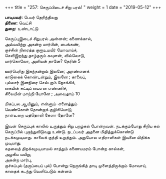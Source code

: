 ﻿+++
title = "257: செருப்பிடைச் சிறு பரல்!  "
weight = 1
date = "2019-05-12"
+++

**பாடியவர்:** பெயர் தெரிந்திலது  
**திணை:** வெட்சி  
**துறை:** உண்டாட்டு  
  
செருப்புஇடைச் சிறுபரல் அன்னன்; கணைக்கால்,  
அவ்வயிற்று அகன்ற மார்பின், பைங்கண்,  
குச்சின் நிரைத்த குரூஉமயிர் மோவாய்ச்,  
செவிஇறந்து தாழ்தரும் கவுளன், வில்லொடு,  
யார்கொலோ, அளியன் தானே? தேரின் 5  
  
ஊர்பெரிது இகந்தன்றும் இலனே; அரண்எனக்  
காடுகைக் கொண்டன்றும், இலனே ; காலைப்,  
புல்லார் இனநிரை செல்புறம் நோக்கிக்,  
கையின் சுட்டிப் பைஎன எண்ணிச்,  
சிலையின் மாற்றி யோனே ; அவைதாம் 10  
  
மிகப்பல ஆயினும், என்னாம்-எனைத்தும்  
வெண்கோள் தோன்றாக் குழிசியொடு,  
நாள்உறை மத்தொலி கேளா தோனே?  
   
இவன் செருப்புக் காலில் உருத்தும் சிறு பறழ்கல் போன்றவன். நடக்கும்போது சிறிய கல் செருப்பில் புகுந்துவிடுவது உண்டு. நடப்பவர் அதனை மிதித்துக்கொண்டு நடக்கமுடியாது. காலைக் குத்தி உறுத்தும். அதுபோல எதிராளிகள் இவனை மிதிக்க முடியாது.  
கதவைத் திறக்கமுடியாமல் சாத்தும் கணையமரம் போன்ற கால்கள்,  
அழகிய வயிறு,  
அகன்ற மார்பு,  
குச்சுப்புல் (தருப்பைப் புல்) போன்று நெருங்கித் தாடி முளைத்திருக்கும் மோவாய்,  
காதைக் கடந்து வெளிப்படும் கன்னம்  
